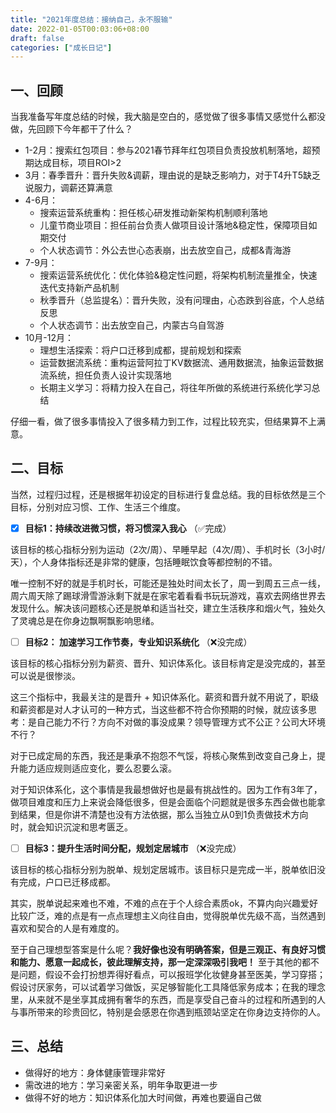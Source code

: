 ```yaml
---
title: "2021年度总结：接纳自己，永不服输"
date: 2022-01-05T00:03:06+08:00
draft: false
categories: ["成长日记"]
---
```


## 一、回顾

当我准备写年度总结的时候，我大脑是空白的，感觉做了很多事情又感觉什么都没做，先回顾下今年都干了什么？

- 1-2月：搜索红包项目：参与2021春节拜年红包项目负责投放机制落地，超预期达成目标，项目ROI>2
- 3月：春季晋升：晋升失败&调薪，理由说的是缺乏影响力，对于T4升T5缺乏说服力，调薪还算满意
- 4-6月：
  - 搜索运营系统重构：担任核心研发推动新架构机制顺利落地
  - 儿童节商业项目：担任前台负责人做项目设计落地&稳定性，保障项目如期交付
  - 个人状态调节：外公去世心态表崩，出去放空自己，成都&青海游
- 7-9月：
  - 搜索运营系统优化：优化体验&稳定性问题，将架构机制流量推全，快速迭代支持新产品机制
  - 秋季晋升（总监提名）：晋升失败，没有问理由，心态跌到谷底，个人总结反思
  - 个人状态调节：出去放空自己，内蒙古乌自驾游
- 10月-12月：
  - 理想生活探索：将户口迁移到成都，提前规划和探索
  - 运营数据流系统：重构运营阿拉丁KV数据流、通用数据流，抽象运营数据流系统，担任负责人设计实现落地
  - 长期主义学习：将精力投入在自己，将往年所做的系统进行系统化学习总结

仔细一看，做了很多事情投入了很多精力到工作，过程比较充实，但结果算不上满意。

## 二、目标

当然，过程归过程，还是根据年初设定的目标进行复盘总结。我的目标依然是三个目标，分别对应习惯、工作、生活三个维度。

- [x] **目标1：持续改进微习惯，将习惯深入我心** （✅完成）

该目标的核心指标分别为运动（2次/周）、早睡早起（4次/周）、手机时长（3小时/天），个人身体指标还是非常的健康，包括睡眠饮食等都控制的不错。

唯一控制不好的就是手机时长，可能还是独处时间太长了，周一到周五三点一线，周六周天除了踢球滑雪游泳剩下就是在家宅着看看书玩玩游戏，喜欢去网络世界去发现什么。解决该问题核心还是脱单和适当社交，建立生活秩序和烟火气，独处久了灵魂总是在你身边飘啊飘影响思绪。

- [ ] **目标2： 加速学习工作节奏，专业知识系统化** （❌没完成）

该目标的核心指标分别为薪资、晋升、知识体系化。该目标肯定是没完成的，甚至可以说是很惨淡。

这三个指标中，我最关注的是晋升 + 知识体系化。薪资和晋升就不用说了，职级和薪资都是对人才认可的一种方式，当这些都不符合你预期的时候，就应该多思考：是自己能力不行？方向不对做的事没成果？领导管理方式不公正？公司大环境不行？

对于已成定局的东西，我还是秉承不抱怨不气馁，将核心聚焦到改变自己身上，提升能力适应规则适应变化，要么忍要么滚。

对于知识体系化，这个事情是我最想做好也是最有挑战性的。因为工作有3年了，做项目难度和压力上来说会降低很多，但是会面临个问题就是很多东西会做也能拿到结果，但是你讲不清楚也没有方法依据，那么当独立从0到1负责做技术方向时，就会知识沉淀和思考匮乏。

- [ ] **目标3：提升生活时间分配，规划定居城市** （❌没完成）

该目标的核心指标分别为脱单、规划定居城市。该目标只是完成一半，脱单依旧没有完成，户口已迁移成都。

其实，脱单说起来难也不难，不难的点在于个人综合素质ok，不算内向兴趣爱好比较广泛，难的点是有一点点理想主义向往自由，觉得脱单优先级不高，当然遇到喜欢和契合的人是有难度的。

至于自己理想型答案是什么呢？**我好像也没有明确答案，但是三观正、有良好习惯和能力、愿意一起成长，彼此理解支持，那一定深深吸引我吧！** 至于其他的都不是问题，假设不会打扮想弄得好看点，可以报班学化妆健身甚至医美，学习穿搭；假设讨厌家务，可以试着学习做饭，买足够智能化工具降低家务成本；在我的理念里，从来就不是坐享其成拥有奢华的东西，而是享受自己奋斗的过程和所遇到的人与事所带来的珍贵回忆，特别是会感恩在你遇到瓶颈站坚定在你身边支持你的人。

## 三、总结

- 做得好的地方：身体健康管理非常好
- 需改进的地方：学习亲密关系，明年争取更进一步
- 做得不好的地方：知识体系化加大时间做，再难也要逼自己做
